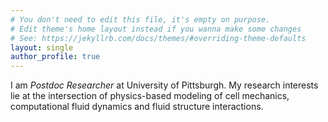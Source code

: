 ```yaml
---
# You don't need to edit this file, it's empty on purpose.
# Edit theme's home layout instead if you wanna make some changes
# See: https://jekyllrb.com/docs/themes/#overriding-theme-defaults
layout: single
author_profile: true
---
```



I am *Postdoc Researcher* at University of Pittsburgh. My research interests lie at the intersection of physics-based modeling of cell mechanics, computational fluid dynamics and fluid structure interactions. 

